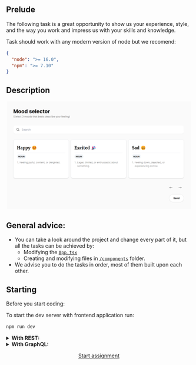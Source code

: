 ## Prelude

The following task is a great opportunity to show us your experience, style, and the way you work and impress us with your skills and knowledge.

Task should work with any modern version of node but we recomend: 


```json
{
  "node": ">= 16.0",
  "npm": ">= 7.10"
}
```

## Description

<p align="center"><img src="./.github/screen-1.png" width="500px" /></p>

## General advice:

- You can take a look around the project and change every part of it, but all the tasks can be achieved by:
  - Modifying the [`App.tsx`](./src/App.tsx) 
  - Creating and modifying files in [`/components`](./src/components/) folder.
- We advise you to do the tasks in order, most of them built upon each other.

## Starting 
Before you start coding:

To start the dev server with frontend application run:
```cmd
npm run dev
```

<details>
<summary><strong>With REST:</strong></summary>
<p></p>
<p>Start the REST server with command:</p>


```cmd
npm run serve:rest
```
</details>

<details>
<summary><strong>With GraphQL:</strong></summary>
<p></p>
<p>Start the GraphQL server with command:</p>


```cmd
npm run serve:graphql
```
</details>

<p align="center"><a href="./TASK.MD">Start assignment</a></p>
